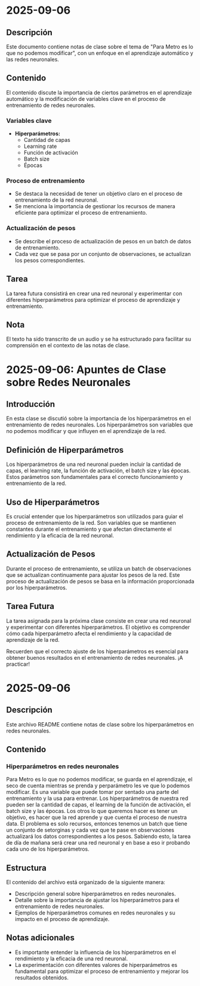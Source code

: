 # 2025-09-06

## Descripción
Este documento contiene notas de clase sobre el tema de "Para Metro es lo que no podemos modificar", con un enfoque en el aprendizaje automático y las redes neuronales.

## Contenido
El contenido discute la importancia de ciertos parámetros en el aprendizaje automático y la modificación de variables clave en el proceso de entrenamiento de redes neuronales.

### Variables clave
- **Hiperparámetros:** 
    - Cantidad de capas
    - Learning rate
    - Función de activación
    - Batch size
    - Épocas

### Proceso de entrenamiento
- Se destaca la necesidad de tener un objetivo claro en el proceso de entrenamiento de la red neuronal.
- Se menciona la importancia de gestionar los recursos de manera eficiente para optimizar el proceso de entrenamiento.

### Actualización de pesos
- Se describe el proceso de actualización de pesos en un batch de datos de entrenamiento.
- Cada vez que se pasa por un conjunto de observaciones, se actualizan los pesos correspondientes.

## Tarea
La tarea futura consistirá en crear una red neuronal y experimentar con diferentes hiperparámetros para optimizar el proceso de aprendizaje y entrenamiento.

## Nota
El texto ha sido transcrito de un audio y se ha estructurado para facilitar su comprensión en el contexto de las notas de clase.
# 2025-09-06: Apuntes de Clase sobre Redes Neuronales

## Introducción
En esta clase se discutió sobre la importancia de los hiperparámetros en el entrenamiento de redes neuronales. Los hiperparámetros son variables que no podemos modificar y que influyen en el aprendizaje de la red.

## Definición de Hiperparámetros
Los hiperparámetros de una red neuronal pueden incluir la cantidad de capas, el learning rate, la función de activación, el batch size y las épocas. Estos parámetros son fundamentales para el correcto funcionamiento y entrenamiento de la red.

## Uso de Hiperparámetros
Es crucial entender que los hiperparámetros son utilizados para guiar el proceso de entrenamiento de la red. Son variables que se mantienen constantes durante el entrenamiento y que afectan directamente el rendimiento y la eficacia de la red neuronal.

## Actualización de Pesos
Durante el proceso de entrenamiento, se utiliza un batch de observaciones que se actualizan continuamente para ajustar los pesos de la red. Este proceso de actualización de pesos se basa en la información proporcionada por los hiperparámetros.

## Tarea Futura
La tarea asignada para la próxima clase consiste en crear una red neuronal y experimentar con diferentes hiperparámetros. El objetivo es comprender cómo cada hiperparámetro afecta el rendimiento y la capacidad de aprendizaje de la red.

Recuerden que el correcto ajuste de los hiperparámetros es esencial para obtener buenos resultados en el entrenamiento de redes neuronales. ¡A practicar!
# 2025-09-06

## Descripción
Este archivo README contiene notas de clase sobre los hiperparámetros en redes neuronales.

## Contenido

### Hiperparámetros en redes neuronales
Para Metro es lo que no podemos modificar, se guarda en el aprendizaje, el seco de cuenta mientras se prenda y perparámetro les ve que lo podemos modificar. Es una variable que puede tomar por sentado una parte del entrenamiento y la usa para entrenar. Los hiperparámetros de nuestra red pueden ser la cantidad de capas, el learning de la función de activación, el batch size y las épocas. Los otros lo que queremos hacer es tener un objetivo, es hacer que la red aprende y que cuenta el proceso de nuestra data. El problema es solo recursos, entonces tenemos un batch que tiene un conjunto de setorginas y cada vez que te pase en observaciones actualizará los datos correspondientes a los pesos. Sabiendo esto, la tarea de día de mañana será crear una red neuronal y en base a eso ir probando cada uno de los hiperparámetros.

## Estructura
El contenido del archivo está organizado de la siguiente manera:
- Descripción general sobre hiperparámetros en redes neuronales.
- Detalle sobre la importancia de ajustar los hiperparámetros para el entrenamiento de redes neuronales.
- Ejemplos de hiperparámetros comunes en redes neuronales y su impacto en el proceso de aprendizaje.

## Notas adicionales
- Es importante entender la influencia de los hiperparámetros en el rendimiento y la eficacia de una red neuronal.
- La experimentación con diferentes valores de hiperparámetros es fundamental para optimizar el proceso de entrenamiento y mejorar los resultados obtenidos.
